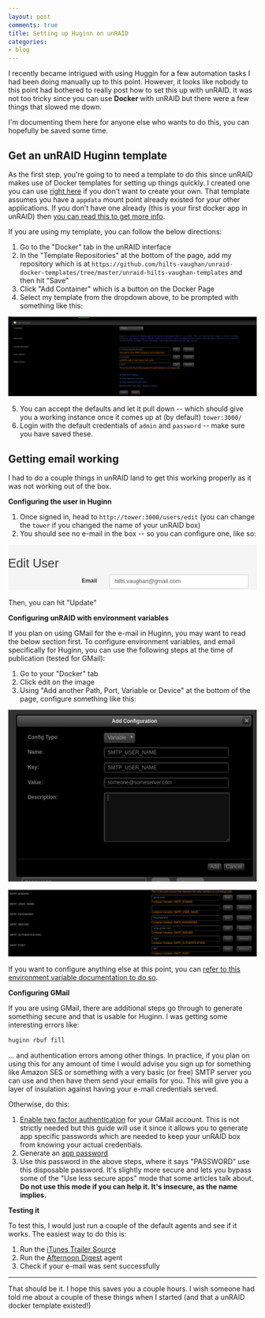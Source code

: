 ```yaml
---
layout: post
comments: true
title: Setting up Huginn on unRAID
categories:
- blog
---
```


I recently became intrigued with using Huggin for a few automation tasks I had been doing manually up to this point. However, it looks like nobody to this point had bothered to really post how to set this up with unRAID. It was not too tricky since you can use **Docker** with unRAID but there were a few things that slowed me down. 

I'm documenting them here for anyone else who wants to do this, you can hopefully be saved some time.

## Get an unRAID Huginn template

As the first step, you're going to to need a template to do this since unRAID makes use of Docker templates for setting up things quickly. I created one you can use [right here](https://github.com/hilts-vaughan/unraid-docker-templates/tree/master/unraid-hilts-vaughan-templates) if you don't want to create your own. That template assumes you have a `appdata` mount point already existed for your other applications. If you don't have one already (this is your first docker app in unRAID) then [you can read this to get more info](https://lime-technology.com/forums/topic/55263-how-should-i-set-up-my-appdata-share/).

If you are using my template, you can follow the below directions:

1. Go to the "Docker" tab in the unRAID interface
2. In the "Template Repositories" at the bottom of the page, add my repository which is at `https://github.com/hilts-vaughan/unraid-docker-templates/tree/master/unraid-hilts-vaughan-templates` and then hit "Save"
3. Click "Add Container" which is a button on the Docker Page
4. Select my template from the dropdown  above, to be prompted with something like this:

![](/assets/8c060306-fd8a-45a5-8736-2cb77c089c79/1.png)

5. You can accept the defaults and let it pull down -- which should give you a working instance once it comes up at (by default) `tower:3000/`
6. Login with the default credentials of `admin` and `password` -- make sure you have saved these. 

## Getting email working

I had to do a couple things in unRAID land to get this working properly as it was not working out of the box.

**Configuring the user in Huginn**

1. Once signed in, head to `http://tower:3000/users/edit` (you can change the `tower` if you changed the name of your unRAID box)
2. You should see no e-mail in the box -- so you can configure one, like so:

![](/assets/8c060306-fd8a-45a5-8736-2cb77c089c79/2.png)

Then, you can hit "Update"



**Configuring unRAID with environment variables**

If you plan on using GMail for the e-mail in Huginn, you may want to read the below section first. To configure environment variables, and email specifically for Huginn, you can use the following steps at the time of publication (tested for GMail):

1. Go to your "Docker" tab
2. Click edit on the image
3. Using "Add another Path, Port, Variable or Device" at the bottom of the page, configure something like this:

![](/assets/8c060306-fd8a-45a5-8736-2cb77c089c79/3.png)

![](/assets/8c060306-fd8a-45a5-8736-2cb77c089c79/4.png)

If you want to configure anything else at this point, you can [refer to this environment variable documentation to do so](https://github.com/huginn/huginn/blob/master/.env.example).

**Configuring GMail**

If you are using GMail, there are additional steps go through to generate something secure and that is usable for Huginn. I was getting some interesting errors like:

```ruby
huginn rbuf fill
```

... and authentication errors among other things. In practice, if you plan on using this for any amount of time I would advise you sign up for something like Amazon SES or something with a very basic (or free) SMTP server you can use and then have them send your emails for you. This will give you a layer of insulation against having your e-mail credentials served. 

Otherwise, do this:

1. [Enable two factor authentication](https://support.google.com/accounts/answer/185839?hl=en) for your GMail account. This is not strictly needed but this guide will use it since it allows you to generate app specific passwords which are needed to keep your unRAID box from knowing your actual credentials.
2. Generate an [app password](https://support.google.com/accounts/answer/185833?hl=en)
3. Use this password in the above steps, where it says "PASSWORD" use this disposable password. It's slightly more secure and lets you bypass some of the "Use less secure apps" mode that some articles talk about. **Do not use this mode if you can help it. It's insecure, as the name implies.**

**Testing it**

To test this, I would just run a couple of the default agents and see if it works. The easiest way to do this is:

1. Run the [iTunes Trailer Source](http://tower:3000/agents/6?return=%2Fagents)
2. Run the [Afternoon Digest](http://tower:3000/agents/3?return=%2Fagents) agent
3. Check if your e-mail was sent successfully

------------

That should be it. I hope this saves you a couple hours. I wish someone had told me about a couple of these things when I started (and that a unRAID docker template existed!)